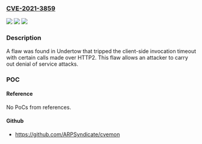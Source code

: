 ### [CVE-2021-3859](https://cve.mitre.org/cgi-bin/cvename.cgi?name=CVE-2021-3859)
![](https://img.shields.io/static/v1?label=Product&message=undertow&color=blue)
![](https://img.shields.io/static/v1?label=Version&message=%3D%20Fixed%20in%202.2.15.Final%20&color=brighgreen)
![](https://img.shields.io/static/v1?label=Vulnerability&message=CWE-214%20-%20Invocation%20of%20Process%20Using%20Visible%20Sensitive%20Information&color=brighgreen)

### Description

A flaw was found in Undertow that tripped the client-side invocation timeout with certain calls made over HTTP2. This flaw allows an attacker to carry out denial of service attacks.

### POC

#### Reference
No PoCs from references.

#### Github
- https://github.com/ARPSyndicate/cvemon

